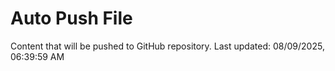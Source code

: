 # Auto Push File

Content that will be pushed to GitHub repository.
Last updated: 08/09/2025, 06:39:59 AM